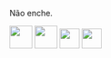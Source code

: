 Não enche.


<img src="https://cdn.jsdelivr.net/gh/devicons/devicon/icons/linux/linux-original.svg" width="40" height="40"/> <img src="https://cdn.jsdelivr.net/gh/devicons/devicon/icons/python/python-original.svg" width="40" height="40"/> 
            <img src="https://cdn.jsdelivr.net/gh/devicons/devicon/icons/ruby/ruby-original.svg" width="35" height="35"/>    <img src="https://cdn.jsdelivr.net/gh/devicons/devicon/icons/javascript/javascript-plain.svg" width="35" height="35"/>
          
            
          
          
          
